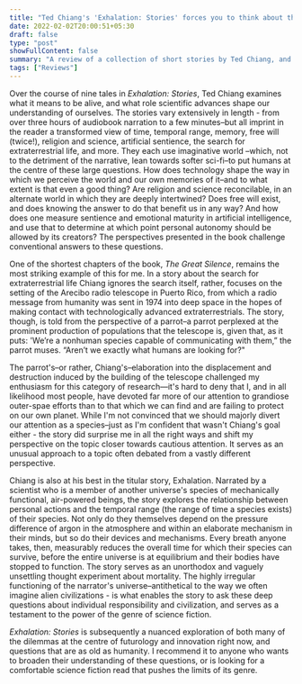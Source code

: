 ```yaml
---
title: "Ted Chiang's 'Exhalation: Stories' forces you to think about the big questions"
date: 2022-02-02T20:00:51+05:30
draft: false
type: "post"
showFullContent: false
summary: "A review of a collection of short stories by Ted Chiang, and musings on what it means"
tags: ["Reviews"]
---
```


Over the course of nine tales in _Exhalation: Stories_, Ted Chiang examines what it means to be alive, and what role scientific advances shape our understanding of ourselves. The stories vary extensively in length - from over three hours of audiobook narration to a few minutes–but all imprint in the reader a transformed view of time, temporal range, memory, free will (twice!), religion and science, artificial sentience, the search for extraterrestrial life, and more. They each use imaginative world –which, not to the detriment of the narrative, lean towards softer sci-fi–to put humans at the centre of these large questions. How does technology shape the way in which we perceive the world and our own memories of it–and to what extent is that even a good thing? Are religion and science reconcilable, in an alternate world in which they are deeply intertwined? Does free will exist, and does knowing the answer to do that benefit us in any way? And how does one measure sentience and emotional maturity in artificial intelligence, and use that to determine at which point personal autonomy should be allowed by its creators? The perspectives presented in the book challenge conventional answers to these questions.

One of the shortest chapters of the book, _The Great Silence_, remains the most striking example of this for me. In a story about the search for extraterrestrial life Chiang ignores the search itself, rather, focuses on the setting of the Arecibo radio telescope in Puerto Rico, from which a radio message from humanity was sent in 1974 into deep space in the hopes of making contact with technologically advanced extraterrestrials. The story, though, is told from the perspective of a parrot–a parrot perplexed at the prominent production of populations that the telescope is, given that, as it puts: 'We’re a nonhuman species capable of communicating with them,” the parrot muses. “Aren’t we exactly what humans are looking for?"

The parrot's–or rather, Chiang's–elaboration into the displacement and destruction induced by the building of the telescope challenged my enthusiasm for this category of research—it's hard to deny that I, and in all likelihood most people, have devoted far more of our attention to grandiose outer-spae efforts than to that which we can find and are failing to protect on our own planet. While I'm not convinced that we should majorly divert our attention as a species–just as I'm confident that wasn't Chiang's goal either - the story did surprise me in all the right ways and shift my perspective on the topic closer towards cautious attention. It serves as an unusual approach to a topic often debated from a vastly different perspective.

Chiang is also at his best in the titular story, Exhalation. Narrated by a scientist who is a member of another universe's species of mechanically functional, air-powered beings, the story explores the relationship between personal actions and the temporal range (the range of time a species exists) of their species. Not only do they themselves depend on the pressure difference of argon in the atmosphere and within an elaborate mechanism in their minds, but so do their devices and mechanisms. Every breath anyone takes, then, measurably reduces the overall time for which their species can survive, before the entire universe is at equilibrium and their bodies have stopped to function. The story serves as an unorthodox and vaguely unsettling thought experiment about mortality. The highly irregular functioning of the narrator's universe–antithetical to the way we often imagine alien civilizations - is what enables the story to ask these deep questions about individual responsibility and civilization, and serves as a testament to the power of the genre of science fiction.

_Exhalation: Stories_ is subsequently a nuanced exploration of both many of the dilemmas at the centre of futurology and innovation right now, and questions that are as old as humanity. I recommend it to anyone who wants to broaden their understanding of these questions, or is looking for a comfortable science fiction read that pushes the limits of its genre.
